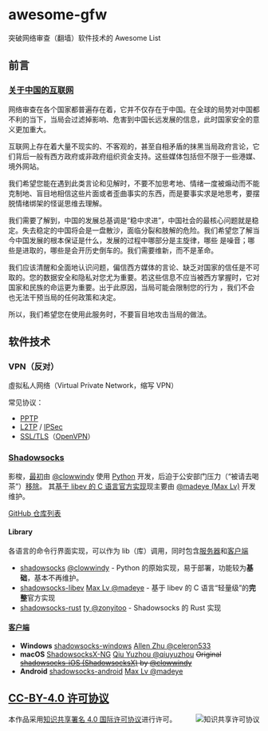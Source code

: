 # awesome-gfw
突破网络审查（翻墙）软件技术的 Awesome List


## 前言
### [关于中国的互联网](https://github.com/kelthuzadx/hosts/wiki/%E5%85%B3%E4%BA%8E%E4%B8%AD%E5%9B%BD%E7%9A%84%E4%BA%92%E8%81%94%E7%BD%91)
网络审查在各个国家都普遍存在着，它并不仅存在于中国。在全球的局势对中国都不利的当下，当局会过滤掉影响、危害到中国长远发展的信息，此时国家安全的意义更加重大。
  
互联网上存在着大量不现实的、不客观的，甚至自相矛盾的抹黑当局政府言论，它们背后一般有西方政府或非政府组织资金支持。这些媒体包括但不限于一些港媒、境外网站。

我们希望您能在遇到此类言论和见解时，不要不加思考地、情绪一度被煽动而不能克制地、盲目地相信这些片面或者歪曲事实的东西，而是要事实求是地思考，要摆脱情绪绑架的怪诞思维去理解。

我们需要了解到，中国的发展总基调是“稳中求进”，中国社会的最核心问题就是稳定。失去稳定的中国将会是一盘散沙，面临分裂和肢解的危险。我们希望您了解当今中国发展的根本保证是什么，发展的过程中哪部分是主旋律，哪些
是噪音；哪些是进取的，哪些是会开历史倒车的。我们需要维新，而不是革命。

我们应该清醒和全面地认识问题，偏信西方媒体的言论、缺乏对国家的信任是不可取的。您的数据安全和隐私对您尤为重要。若这些信息不应当被西方掌握时，它对国家和民族的命运更为重要。出于此原因，当局可能会限制您的行为
，我们不会也无法干预当局的任何政策和决定。

所以，我们希望您在使用此服务时，不要盲目地攻击当局的做法。


## 软件技术

### VPN（反对）
虛拟私人网络（Virtual Private Network，缩写 VPN）

常见协议：
- [PPTP](https://zh.wikipedia.org/zh-cn/%E9%BB%9E%E5%B0%8D%E9%BB%9E%E9%9A%A7%E9%81%93%E5%8D%94%E8%AD%B0)
- [L2TP](https://zh.wikipedia.org/zh-cn/%E7%AC%AC%E4%BA%8C%E5%B1%82%E9%9A%A7%E9%81%93%E5%8D%8F%E8%AE%AE) / [IPSec](https://zh.wikipedia.org/zh-cn/IPsec)
- [SSL/TLS](https://zh.wikipedia.org/zh-cn/%E5%82%B3%E8%BC%B8%E5%B1%A4%E5%AE%89%E5%85%A8%E6%80%A7%E5%8D%94%E5%AE%9A)（[OpenVPN](https://zh.wikipedia.org/zh-cn/OpenVPN)）


### [Shadowsocks](https://shadowsocks.org/en/)
影梭，[最初](https://github.com/clowwindy/shadowsocks/tree/master)由 [@clowwindy](https://github.com/clowwindy) 使用 [Python](https://www.python.org/) 开发，后迫于公安部门压力（“被请去喝茶”）[移除](https://github.com/shadowsocks/shadowsocks/blob/rm/README.md)。
其[基于 libev 的 C 语言官方实现](https://github.com/shadowsocks/shadowsocks-libev)现主要由 [@madeye (Max Lv)](https://github.com/madeye) 开发维护。

[GitHub 仓库列表](https://github.com/shadowsocks)
#### Library
各语言的命令行界面实现，可以作为 lib（库）调用，同时包含[服务器](https://shadowsocks.org/en/download/servers.html)和[客户端](https://shadowsocks.org/en/download/clients.html)
- [shadowsocks](https://github.com/shadowsocks/shadowsocks/tree/master) [@clowwindy](https://github.com/clowwindy) - Python 的原始实现，易于部署，功能较为**基础**，基本不再维护。
- [shadowsocks-libev](https://github.com/shadowsocks/shadowsocks-libev) [Max Lv @madeye](https://github.com/madeye) - 基于 libev 的 C 语言“轻量级”的**完整**官方实现
- [shadowsocks-rust](https://github.com/shadowsocks/shadowsocks-rust) [ty @zonyitoo](https://github.com/zonyitoo) - Shadowsocks 的 Rust 实现

#### [客户端](https://shadowsocks.org/en/download/clients.html)
- **Windows** [shadowsocks-windows](https://github.com/shadowsocks/shadowsocks-windows) [Allen Zhu @celeron533](https://github.com/celeron533)
- **macOS** [ShadowsocksX-NG](https://github.com/shadowsocks/ShadowsocksX-NG) [Qiu Yuzhou @qiuyuzhou](https://github.com/qiuyuzhou) 
  ~~Original [shadowsocks-iOS (ShadowsocksX)](https://github.com/shadowsocks/shadowsocks-iOS/tree/master) by [@clowwindy](https://github.com/clowwindy)~~
- **Android** [shadowsocks-android](https://github.com/shadowsocks/shadowsocks-android) [Max Lv @madeye](https://github.com/madeye)


## [CC-BY-4.0 许可协议](CC-BY-4.0.html)
<a rel="license" href="https://i.creativecommons.org/l/by/4.0/88x31.png"><img alt="知识共享许可协议" style="border-width:0" src="https://i.creativecommons.org/l/by/4.0/88x31.png" align="right" /></a>
本作品采用<a rel="license" href="https://creativecommons.org/licenses/by/4.0/deed.zh-Hans">知识共享署名 4.0 国际许可协议</a>进行许可。
